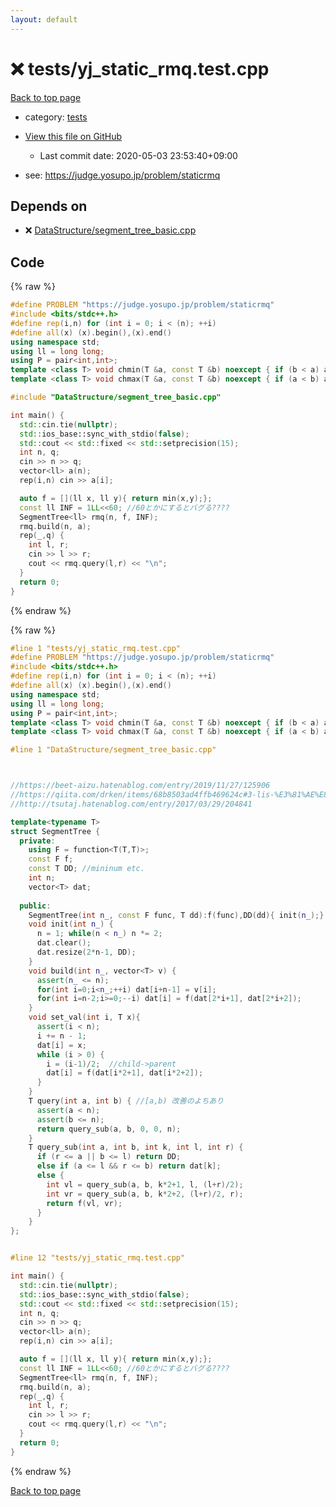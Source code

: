 ```yaml
---
layout: default
---
```


<!-- mathjax config similar to math.stackexchange -->
<script type="text/javascript" async
  src="https://cdnjs.cloudflare.com/ajax/libs/mathjax/2.7.5/MathJax.js?config=TeX-MML-AM_CHTML">
</script>
<script type="text/x-mathjax-config">
  MathJax.Hub.Config({
    TeX: { equationNumbers: { autoNumber: "AMS" }},
    tex2jax: {
      inlineMath: [ ['$','$'] ],
      processEscapes: true
    },
    "HTML-CSS": { matchFontHeight: false },
    displayAlign: "left",
    displayIndent: "2em"
  });
</script>

<script type="text/javascript" src="https://cdnjs.cloudflare.com/ajax/libs/jquery/3.4.1/jquery.min.js"></script>
<script src="https://cdn.jsdelivr.net/npm/jquery-balloon-js@1.1.2/jquery.balloon.min.js" integrity="sha256-ZEYs9VrgAeNuPvs15E39OsyOJaIkXEEt10fzxJ20+2I=" crossorigin="anonymous"></script>
<script type="text/javascript" src="../../assets/js/copy-button.js"></script>
<link rel="stylesheet" href="../../assets/css/copy-button.css" />


# :x: tests/yj_static_rmq.test.cpp

<a href="../../index.html">Back to top page</a>

* category: <a href="../../index.html#b61a6d542f9036550ba9c401c80f00ef">tests</a>
* <a href="{{ site.github.repository_url }}/blob/master/tests/yj_static_rmq.test.cpp">View this file on GitHub</a>
    - Last commit date: 2020-05-03 23:53:40+09:00


* see: <a href="https://judge.yosupo.jp/problem/staticrmq">https://judge.yosupo.jp/problem/staticrmq</a>


## Depends on

* :x: <a href="../../library/DataStructure/segment_tree_basic.cpp.html">DataStructure/segment_tree_basic.cpp</a>


## Code

<a id="unbundled"></a>
{% raw %}
```cpp
#define PROBLEM "https://judge.yosupo.jp/problem/staticrmq"
#include <bits/stdc++.h>
#define rep(i,n) for (int i = 0; i < (n); ++i)
#define all(x) (x).begin(),(x).end()
using namespace std;
using ll = long long;
using P = pair<int,int>;
template <class T> void chmin(T &a, const T &b) noexcept { if (b < a) a = b; }
template <class T> void chmax(T &a, const T &b) noexcept { if (a < b) a = b; }

#include "DataStructure/segment_tree_basic.cpp"

int main() {
  std::cin.tie(nullptr);
  std::ios_base::sync_with_stdio(false);
  std::cout << std::fixed << std::setprecision(15);
  int n, q;
  cin >> n >> q;
  vector<ll> a(n);
  rep(i,n) cin >> a[i];

  auto f = [](ll x, ll y){ return min(x,y);};
  const ll INF = 1LL<<60; //60とかにするとバグる????
  SegmentTree<ll> rmq(n, f, INF);
  rmq.build(n, a);
  rep(_,q) {
    int l, r;
    cin >> l >> r;
    cout << rmq.query(l,r) << "\n";
  }
  return 0;
}
```
{% endraw %}

<a id="bundled"></a>
{% raw %}
```cpp
#line 1 "tests/yj_static_rmq.test.cpp"
#define PROBLEM "https://judge.yosupo.jp/problem/staticrmq"
#include <bits/stdc++.h>
#define rep(i,n) for (int i = 0; i < (n); ++i)
#define all(x) (x).begin(),(x).end()
using namespace std;
using ll = long long;
using P = pair<int,int>;
template <class T> void chmin(T &a, const T &b) noexcept { if (b < a) a = b; }
template <class T> void chmax(T &a, const T &b) noexcept { if (a < b) a = b; }

#line 1 "DataStructure/segment_tree_basic.cpp"



//https://beet-aizu.hatenablog.com/entry/2019/11/27/125906
//https://qiita.com/drken/items/68b8503ad4ffb469624c#3-lis-%E3%81%AE%E8%A7%A3%E6%B3%951-%E4%BA%8C%E5%88%86%E6%8E%A2%E7%B4%A2-ver
//http://tsutaj.hatenablog.com/entry/2017/03/29/204841

template<typename T> 
struct SegmentTree {
  private:
    using F = function<T(T,T)>;
    const F f;
    const T DD; //mininum etc.
    int n;
    vector<T> dat;
    
  public:
    SegmentTree(int n_, const F func, T dd):f(func),DD(dd){ init(n_);}
    void init(int n_) {
      n = 1; while(n < n_) n *= 2;
      dat.clear();
      dat.resize(2*n-1, DD);
    }
    void build(int n_, vector<T> v) {
      assert(n_ <= n);
      for(int i=0;i<n_;++i) dat[i+n-1] = v[i];
      for(int i=n-2;i>=0;--i) dat[i] = f(dat[2*i+1], dat[2*i+2]);
    }
    void set_val(int i, T x){
      assert(i < n);
      i += n - 1;
      dat[i] = x;
      while (i > 0) {    
        i = (i-1)/2;  //child->parent
        dat[i] = f(dat[i*2+1], dat[i*2+2]);
      }   
    } 
    T query(int a, int b) { //[a,b) 改善のよちあり
      assert(a < n);
      assert(b <= n);
      return query_sub(a, b, 0, 0, n);
    }
    T query_sub(int a, int b, int k, int l, int r) { 
      if (r <= a || b <= l) return DD;
      else if (a <= l && r <= b) return dat[k];
      else {
        int vl = query_sub(a, b, k*2+1, l, (l+r)/2);
        int vr = query_sub(a, b, k*2+2, (l+r)/2, r);
        return f(vl, vr);
      }
    }
};


#line 12 "tests/yj_static_rmq.test.cpp"

int main() {
  std::cin.tie(nullptr);
  std::ios_base::sync_with_stdio(false);
  std::cout << std::fixed << std::setprecision(15);
  int n, q;
  cin >> n >> q;
  vector<ll> a(n);
  rep(i,n) cin >> a[i];

  auto f = [](ll x, ll y){ return min(x,y);};
  const ll INF = 1LL<<60; //60とかにするとバグる????
  SegmentTree<ll> rmq(n, f, INF);
  rmq.build(n, a);
  rep(_,q) {
    int l, r;
    cin >> l >> r;
    cout << rmq.query(l,r) << "\n";
  }
  return 0;
}

```
{% endraw %}

<a href="../../index.html">Back to top page</a>


